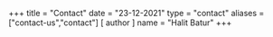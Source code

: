 +++
title = "Contact"
date = "23-12-2021"
type = "contact"
aliases = ["contact-us","contact"]
[ author ]
  name = "Halit Batur"
+++